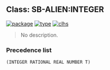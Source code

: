 ## Class: SB-ALIEN:INTEGER
[![package](https://img.shields.io/badge/Package-SB--ALIEN-5f9ea0.svg?style=social&colorA=999999)](../) [![type](https://img.shields.io/badge/Type-Class-5f9ea0.svg?style=social&colorA=999999)](../#class) [![clhs](https://img.shields.io/badge/CLHS-INTEGER-5f9ea0.svg?style=social&colorA=999999)](http://www.lispworks.com/documentation/HyperSpec/Body/t_intege.htm) 

> No description.

### Precedence list
```
(INTEGER RATIONAL REAL NUMBER T)
```
